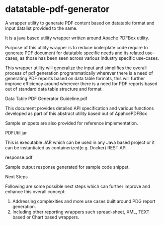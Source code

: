 # datatable-pdf-generator
A wrapper utility to generate PDF content based on datatable format and input datalist provided to the same.

It is a java based utility wrapper written around Apache PDFBox utility. 

Purpose of this utility wrapper is to reduce boilerplate code require to generate PDF document for datatable specific needs and its related use-cases, as those has been seen across various industry specific use-cases. 

This wrapper utility will generalize the input and simplifies the overall process of pdf generation programmatically wherever there is a need of generating PDF reports based on data table formats, this will further improve efficiency around wherever there is a need for PDF reports based out of standard data table structure and format.


Data Table PDF Generator Guideline.pdf

This document provides detailed API specification and various functions developed as part of this abstract utility based out of ApahcePDFBox

Sample snippets are also provided for reference implementation.

PDFUtil.jar

This is executable JAR which can be used in any Java based project or it can be instantiated as containerized(e.g. Docker) REST API

response.pdf

Sample output response generated for sample code snippet.

Next Steps

Following are some possible next steps which can further improve and enhance this overall concept:

1. Addressing complexities and more use cases built around PDG report generation.
2. Including other reporting wrappers such spread-sheet, XML, TEXT based or Chart based wrappers.
 